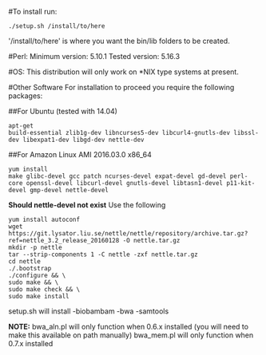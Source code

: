 #To install run:

`./setup.sh /install/to/here`

'/install/to/here' is where you want the bin/lib folders to be created.

#Perl:
  Minimum version: 5.10.1
  Tested version: 5.16.3

#OS:
  This distribution will only work on *NIX type systems at present.

#Other Software
  For installation to proceed you require the following packages:


##For Ubuntu (tested with 14.04)
```
apt-get
build-essential zlib1g-dev libncurses5-dev libcurl4-gnutls-dev libssl-dev libexpat1-dev libgd-dev nettle-dev
```

##For Amazon Linux AMI 2016.03.0 x86_64

```
yum install
make glibc-devel gcc patch ncurses-devel expat-devel gd-devel perl-core openssl-devel libcurl-devel gnutls-devel libtasn1-devel p11-kit-devel gmp-devel nettle-devel
```

**Should nettle-devel not exist**
Use the following

```
yum install autoconf
wget https://git.lysator.liu.se/nettle/nettle/repository/archive.tar.gz?ref=nettle_3.2_release_20160128 -O nettle.tar.gz
mkdir -p nettle
tar --strip-components 1 -C nettle -zxf nettle.tar.gz
cd nettle
./.bootstrap
./configure && \
sudo make && \
sudo make check && \
sudo make install
```

setup.sh will install
-biobambam
-bwa
-samtools

**NOTE:** 
bwa_aln.pl will only function when 0.6.x installed
(you will need to make this available on path manually)
bwa_mem.pl will only function when 0.7.x installed

